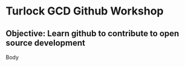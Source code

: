 # Turlock GCD Github Workshop
## Objective: Learn github to contribute to open source development

Body